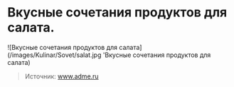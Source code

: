 # Вкусные сочетания продуктов для салата.
![Вкусные сочетания продуктов для салата](/images/Kulinar/Sovet/salat.jpg 'Вкусные сочетания продуктов для салата)

> Источник: www.adme.ru
